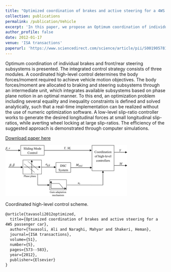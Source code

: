 ```yaml
---
title: "Optimized coordination of brakes and active steering for a 4WS passenger car"
collection: publications
permalink: /publication/Vehicle
excerpt: 'In this paper, we propose an Optimum coordination of individual brakes and front/rear steering subsystems.'
author_profile: false
date: 2012-01-17
venue: 'ISA transactions'
paperurl: 'https://www.sciencedirect.com/science/article/pii/S0019057812000754'
---
```

Optimum coordination of individual brakes and front/rear steering subsystems is presented. The integrated control strategy consists of three modules. A coordinated high-level control determines the body forces/moment required to achieve vehicle motion objectives. The body forces/moment are allocated to braking and steering subsystems through an intermediate unit, which integrates available subsystems based on phase plane notion in an optimal manner. To this end, an optimization problem including several equality and inequality constraints is defined and solved analytically, such that a real-time implementation can be realized without the use of numeric optimization software. A low-level slip-ratio controller works to generate the desired longitudinal forces at small longitudinal slip-ratios, while averting wheel locking at large slip-ratios. The efficiency of the suggested approach is demonstrated through computer simulations.

[Download paper here](https://www.sciencedirect.com/science/article/pii/S0019057812000754)

![](/images/vehicle.jpg)

Coordinated high-level control scheme.


```
@article{tavasoli2012optimized,
  title={Optimized coordination of brakes and active steering for a 4WS passenger car},
  author={Tavasoli, Ali and Naraghi, Mahyar and Shakeri, Heman},
  journal={ISA transactions},
  volume={51},
  number={5},
  pages={573--583},
  year={2012},
  publisher={Elsevier}
}
```